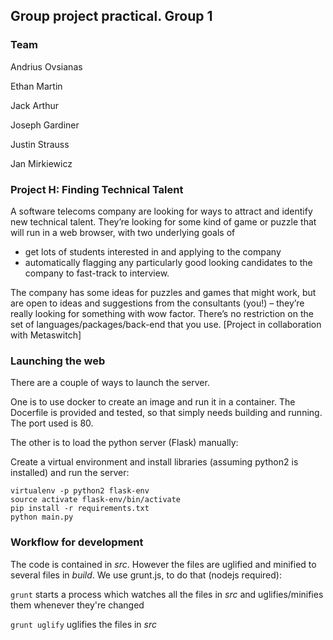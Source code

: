 ## Group project practical. Group 1

### Team ###

Andrius Ovsianas

Ethan Martin

Jack Arthur

Joseph Gardiner

Justin Strauss

Jan Mirkiewicz


### Project H: Finding Technical Talent

A software telecoms company are looking for ways to attract and identify new technical talent. They’re looking for some kind of game or puzzle that will run in a web browser, with two underlying goals of 
- get lots of students interested in and applying to the company 
- automatically flagging any particularly good looking candidates to the company to fast-track to interview. 

The company has some ideas for puzzles and games that might work, but are open to ideas and suggestions from the consultants (you!) – they’re really looking for something with wow factor. There’s no restriction on the set of languages/packages/back-end that you use. [Project in collaboration with Metaswitch]


### Launching the web

There are a couple of ways to launch the server. 

One is to use docker to create an image and run it in a container. The Docerfile is provided and tested, so that simply needs building and running. The port used is 80.

The other is to load the python server (Flask) manually:

Create a virtual environment and install libraries (assuming python2 is installed) and run the server:
```
virtualenv -p python2 flask-env
source activate flask-env/bin/activate
pip install -r requirements.txt
python main.py
```

### Workflow for development

The code is contained in *src*. However the files are uglified and minified to several files in *build*. We use grunt.js, to do that (nodejs required):

`grunt` starts a process which watches all the files in *src* and uglifies/minifies them whenever they're changed

`grunt uglify` uglifies the files in *src*
